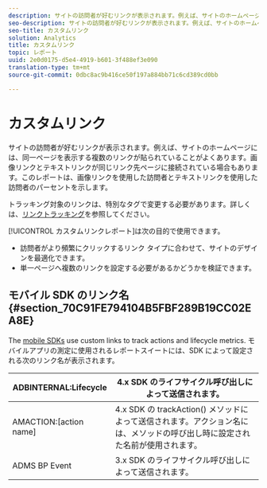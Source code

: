```yaml
---
description: サイトの訪問者が好むリンクが表示されます。例えば、サイトのホームページには、同一ページを表示する複数のリンクが貼られていることがよくあります。画像リンクとテキストリンクが同じリンク先ページに接続されている場合もあります。このレポートは、画像リンクを使用した訪問者とテキストリンクを使用した訪問者のパーセントを示します。
seo-description: サイトの訪問者が好むリンクが表示されます。例えば、サイトのホームページには、同一ページを表示する複数のリンクが貼られていることがよくあります。画像リンクとテキストリンクが同じリンク先ページに接続されている場合もあります。このレポートは、画像リンクを使用した訪問者とテキストリンクを使用した訪問者のパーセントを示します。
seo-title: カスタムリンク
solution: Analytics
title: カスタムリンク
topic: レポート
uuid: 2e0d0175-d5e4-4919-b601-3f488ef3e090
translation-type: tm+mt
source-git-commit: 0dbc8ac9b416ce50f197a884bb71c6cd389cd0bb

---
```



# カスタムリンク

サイトの訪問者が好むリンクが表示されます。例えば、サイトのホームページには、同一ページを表示する複数のリンクが貼られていることがよくあります。画像リンクとテキストリンクが同じリンク先ページに接続されている場合もあります。このレポートは、画像リンクを使用した訪問者とテキストリンクを使用した訪問者のパーセントを示します。

トラッキング対象のリンクは、特別なタグで変更する必要があります。詳しくは、[リンクトラッキング](https://marketing.adobe.com/resources/help/en_US/sc/implement/c_linktracking.html)を参照してください。

[!UICONTROL カスタムリンクレポート]は次の目的で使用できます。

* 訪問者がより頻繁にクリックするリンク タイプに合わせて、サイトのデザインを最適化できます。
* 単一ページへ複数のリンクを設定する必要があるかどうかを検証できます。

## モバイル SDK のリンク名 {#section_70C91FE794104B5FBF289B19CC02EA8E}

The [mobile SDKs](https://marketing.adobe.com/resources/help/en_US/mobile/home.html) use custom links to track actions and lifecycle metrics. モバイルアプリの測定に使用されるレポートスイートには、SDK によって設定される次のリンク名が表示されます。

| ADBINTERNAL:Lifecycle | 4.x SDK のライフサイクル呼び出しによって送信されます。 |
|---|---|
| AMACTION:[action name] | 4.x SDK の trackAction() メソッドによって送信されます。アクション名には、メソッドの呼び出し時に設定された名前が使用されます。 |
| ADMS BP Event | 3.x SDK のライフサイクル呼び出しによって送信されます。 |

